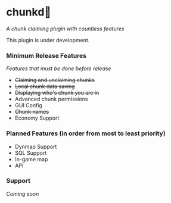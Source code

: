 # chunkd🌲
*A chunk claiming plugin with countless features*

This plugin is under development.

### Minimum Release Features
*Features that must be done before release*
* ~~Claiming and unclaiming chunks~~
* ~~Local chunk data saving~~
* ~~Displaying who's chunk you are in~~
* Advanced chunk permissions
* GUI Config
* ~~Chunk names~~
* Economy Support

### Planned Features (in order from most to least priority)
* Dynmap Support
* SQL Support
* In-game map
* API

### Support
*Coming soon*
